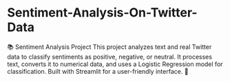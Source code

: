 # Sentiment-Analysis-On-Twitter-Data
📚 Sentiment Analysis Project This project analyzes text and real Twitter data to classify sentiments as positive, negative, or neutral. It processes text, converts it to numerical data, and uses a Logistic Regression model for classification. Built with Streamlit for a user-friendly interface. 🚀
